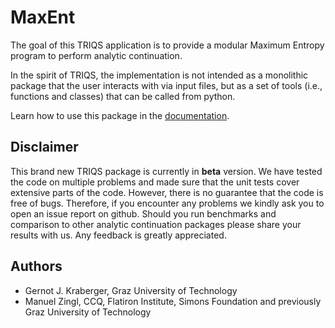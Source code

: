 # MaxEnt

The goal of this TRIQS application is to provide a modular Maximum Entropy program to perform analytic continuation.

In the spirit of TRIQS, the implementation is not intended as a monolithic package that the user interacts with via input files, but as a set of tools (i.e., functions and classes) that can be called from python.

Learn how to use this package in the [documentation](https://triqs.github.io/maxent).

## Disclaimer

This brand new TRIQS package is currently in **beta** version.
We have tested the code on multiple problems and made sure
that the unit tests cover extensive parts of the code.
However, there is no guarantee that the code is free of bugs.
Therefore, if you encounter any problems we kindly ask you to
open an issue report on github. Should you run benchmarks
and comparison to other analytic continuation packages please
share your results with us. Any feedback is greatly appreciated.

## Authors

- Gernot J. Kraberger, Graz University of Technology
- Manuel Zingl, CCQ, Flatiron Institute, Simons Foundation and previously Graz University of Technology
